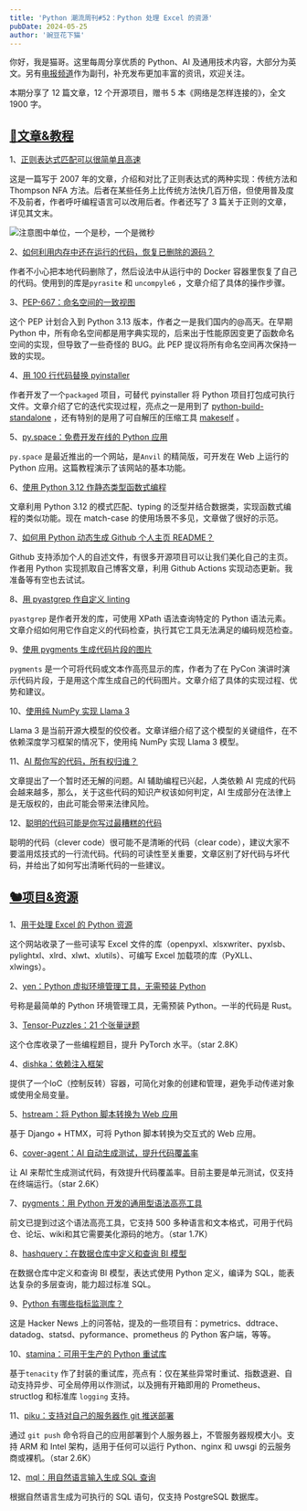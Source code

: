 ```yaml
---
title: 'Python 潮流周刊#52：Python 处理 Excel 的资源'
pubDate: 2024-05-25
author: '豌豆花下猫'
---
```


你好，我是猫哥。这里每周分享优质的 Python、AI 及通用技术内容，大部分为英文。另有[电报频道](https://%2A%2Apythontrendingweekly/)作为副刊，补充发布更加丰富的资讯，欢迎关注。

本期分享了 12 篇文章，12 个开源项目，赠书 5 本《网络是怎样连接的》，全文 1900 字。

## [🦄文章&教程](https://xiaobot.net/p/python_weekly)

1、[正则表达式匹配可以很简单且高速](https://swtch.com/~rsc/regexp/regexp1.html)

这是一篇写于 2007 年的文章，介绍和对比了正则表达式的两种实现：传统方法和 Thompson NFA 方法。后者在某些任务上比传统方法快几百万倍，但使用普及度不及前者，作者呼吁编程语言可以改用后者。作者还写了 3 篇关于正则的文章，详见其文末。

![注意图中单位，一个是秒，一个是微秒](https://img.pythoncat.top/2024-05-23_regexp.png)

2、[如何利用内存中还在运行的代码，恢复已删除的源码？](https://gist.github.com/simonw/8aa492e59265c1a021f5c5618f9e6b12)

作者不小心把本地代码删除了，然后设法中从运行中的 Docker 容器里恢复了自己的代码。使用到的库是`pyrasite` 和 `uncompyle6` ，文章介绍了具体的操作步骤。

3、[PEP-667：命名空间的一致视图](https://peps.python.org/pep-0667/)

这个 PEP 计划合入到 Python 3.13 版本，作者之一是我们国内的@高天。在早期 Python 中，所有命名空间都是用字典实现的，后来出于性能原因变更了函数命名空间的实现，但导致了一些奇怪的 BUG。此 PEP 提议将所有命名空间再次保持一致的实现。

4、[用 100 行代码替换 pyinstaller](https://tushar.lol/post/packaged/)

作者开发了一个`packaged` 项目，可替代 pyinstaller 将 Python 项目打包成可执行文件。文章介绍了它的迭代实现过程，亮点之一是用到了 [python-build-standalone](https://github.com/indygreg/python-build-standalone) ，还有特别的是用了可自解压的压缩工具 [makeself](https://github.com/megastep/makeself) 。

5、[py.space：免费开发在线的 Python 应用](https://jeff.glass/post/pyspace/)

`py.space` 是最近推出的一个网站，是`Anvil` 的精简版，可开发在 Web 上运行的 Python 应用。这篇教程演示了该网站的基本功能。

6、[使用 Python 3.12 作静态类型函数式编程](https://wickstrom.tech/2024-05-23-statically-typed-functional-programming-python-312.html)

文章利用 Python 3.12 的模式匹配、typing 的泛型并结合数据类，实现函数式编程的类似功能。现在 match-case 的使用场景不多见，文章做了很好的示范。

7、[如何用 Python 动态生成 Github 个人主页 README？](https://tduyng.dev/blog/dynamic-github-profile-readme)

Github 支持添加个人的自述文件，有很多开源项目可以让我们美化自己的主页。作者用 Python 实现抓取自己博客文章，利用 Github Actions 实现动态更新。我准备等有空也去试试。

8、[用 pyastgrep 作自定义 linting](https://lukeplant.me.uk/blog/posts/pyastgrep-and-custom-linting/)

`pyastgrep` 是作者开发的库，可使用 XPath 语法查询特定的 Python 语法元素。文章介绍如何用它作自定义的代码检查，执行其它工具无法满足的编码规范检查。

9、[使用 pygments 生成代码片段的图片](https://www.mostlypython.com/generating-code-snippets/)

`pygments` 是一个可将代码或文本作高亮显示的库，作者为了在 PyCon 演讲时演示代码片段，于是用这个库生成自己的代码图片。文章介绍了具体的实现过程、优势和建议。

10、[使用纯 NumPy 实现 Llama 3](https://docs.likejazz.com/llama3.np/)

Llama 3 是当前开源大模型的佼佼者。文章详细介绍了这个模型的关键组件，在不依赖深度学习框架的情况下，使用纯 NumPy 实现 Llama 3 模型。

11、[AI 帮你写的代码，所有权归谁？](https://www.theregister.com/2024/05/15/ai_coding_complications/)

文章提出了一个暂时还无解的问题。AI 辅助编程已兴起，人类依赖 AI 完成的代码会越来越多，那么，关于这些代码的知识产权该如何判定，AI 生成部分在法律上是无版权的，由此可能会带来法律风险。

12、[聪明的代码可能是你写过最糟糕的代码](https://read.engineerscode%2A%2A/p/clever-code-is-probably-the-worst)

聪明的代码（clever code）很可能不是清晰的代码（clear code），建议大家不要滥用炫技式的一行流代码。代码的可读性至关重要，文章区别了好代码与坏代码，并给出了如何写出清晰代码的一些建议。

## [🐿️项目&资源](https://xiaobot.net/p/python_weekly)

1、[用于处理 Excel 的 Python 资源](https://www.python-excel.org/)

这个网站收录了一些可读写 Excel 文件的库（openpyxl、xlsxwriter、pyxlsb、pylightxl、xlrd、xlwt、xlutils）、可编写 Excel 加载项的库（PyXLL、xlwings）。

2、[yen：Python 虚拟环境管理工具，无需预装 Python](https://github.com/tusharsadhwani/yen)

号称是最简单的 Python 环境管理工具，无需预装 Python。一半的代码是 Rust。

3、[Tensor-Puzzles：21 个张量谜题](https://github.com/srush/Tensor-Puzzles)

这个仓库收录了一些编程题目，提升 PyTorch 水平。（star 2.8K）

4、[dishka：依赖注入框架](https://github.com/reagento/dishka)

提供了一个IoC（控制反转）容器，可简化对象的创建和管理，避免手动传递对象或使用全局变量。

5、[hstream：将 Python 脚本转换为 Web 应用](https://github.com/conradbez/hstream)

基于 Django + HTMX，可将 Python 脚本转换为交互式的 Web 应用。

6、[cover-agent：AI 自动生成测试，提升代码覆盖率](https://github.com/Codium-ai/cover-agent)

让 AI 来帮忙生成测试代码，有效提升代码覆盖率。目前主要是单元测试，仅支持在终端运行。（star 2.6K）

7、[pygments：用 Python 开发的通用型语法高亮工具](https://github.com/pygments/pygments)

前文已提到过这个语法高亮工具，它支持 500 多种语言和文本格式，可用于代码仓、论坛、wiki和其它需要美化源码的地方。（star 1.7K）

8、[hashquery：在数据仓库中定义和查询 BI 模型](https://github.com/hashboard-hq/hashquery)

在数据仓库中定义和查询 BI 模型，表达式使用 Python 定义，编译为 SQL，能表达复杂的多层查询，能力超过标准 SQL。

9、[Python 有哪些指标监测库？](https://news.ycombinator.com/item?id=40104427)

这是 Hacker News 上的问答帖，提及的一些项目有：pymetrics、ddtrace、datadog、statsd、pyformance、prometheus 的 Python 客户端，等等。

10、[stamina：可用于生产的 Python 重试库](https://github.com/hynek/stamina)

基于`tenacity` 作了封装的重试库，亮点有：仅在某些异常时重试、指数退避、自动支持异步、可全局停用以作测试，以及拥有开箱即用的 Prometheus、structlog 和标准库 `logging` 支持。

11、[piku：支持对自己的服务器作 git 推送部署](https://github.com/piku/piku)

通过 `git push` 命令将自己的应用部署到个人服务器上，不管服务器规模大小。支持 ARM 和 Intel 架构，适用于任何可以运行 Python、nginx 和 uwsgi 的云服务商或裸机。（star 2.6K）

12、[mql：用自然语言输入生成 SQL 查询](https://github.com/shurutech/mql)

根据自然语言生成为可执行的 SQL 语句，仅支持 PostgreSQL 数据库。

